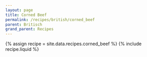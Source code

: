 ```yaml
---
layout: page
title: Corned Beef
permalink: /recipes/british/corned_beef
parent: Britisch
grand_parent: Recipes
---
```

{% assign recipe = site.data.recipes.corned_beef %}
{% include recipe.liquid %}